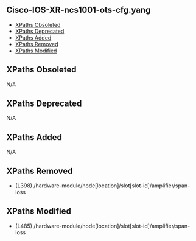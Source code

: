 ## Cisco-IOS-XR-ncs1001-ots-cfg.yang

- [XPaths Obsoleted](#xpaths-obsoleted)
- [XPaths Deprecated](#xpaths-deprecated)
- [XPaths Added](#xpaths-added)
- [XPaths Removed](#xpaths-removed)
- [XPaths Modified](#xpaths-modified)

## XPaths Obsoleted

N/A

## XPaths Deprecated

N/A

## XPaths Added

N/A

## XPaths Removed

- (L398)	/hardware-module/node[location]/slot[slot-id]/amplifier/span-loss

## XPaths Modified

- (L485)	/hardware-module/node[location]/slot[slot-id]/amplifier/span-loss

